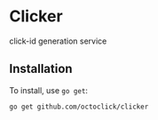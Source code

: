 # Clicker

click-id generation service

## Installation

To install, use `go get`:

```shell
go get github.com/octoclick/clicker
```